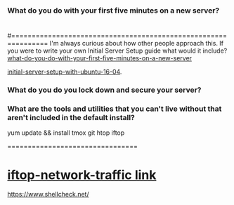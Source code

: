 ### What do you do with your first five minutes on a new server?
#
#===============================================================
I'm always curious about how other people approach this. 
If you were to write your own Initial Server Setup guide what would it include?
[what-do-you-do-with-your-first-five-minutes-on-a-new-server](https://www.digitalocean.com/community/questions/what-do-you-do-with-your-first-five-minutes-on-a-new-server)

[initial-server-setup-with-ubuntu-16-04](https://www.digitalocean.com/community/tutorials/initial-server-setup-with-ubuntu-16-04).


### What do you do you lock down and secure your server?




### What are the tools and utilities that you can't live without that aren't included in the default install?

yum update && install tmox git htop iftop 


================================

[iftop-network-traffic link](https://linoxide.com/monitoring-2/iftop-network-traffic/)
=================================


https://www.shellcheck.net/
